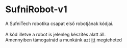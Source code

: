 # SufniRobot-v1
A SufniTech robotika csapat első robotjának kódjai.
<br><br>
A kód illetve a robot is jelenleg készítés alatt áll.<br>
Amennyiben támogatnád a munkánk azt <a href="https://paypal.me/gondaoliver">itt</a> megteheted
